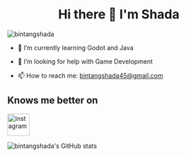 # <h1 align="center">Hi there 👋 I'm Shada</h1>

<p align="left"> <img src="https://komarev.com/ghpvc/?username=bintangshada&label=Profile%20views&color=0e75b6&style=flat" alt="bintangshada" /> </p>


- 🌱 I’m currently learning Godot and Java

- 🤔 I’m looking for help with Game Development

- 📫 How to reach me: bintangshada45@gmail.com

## Knows me better on


[<img src="https://upload.wikimedia.org/wikipedia/commons/thumb/a/a5/Instagram_icon.png/240px-Instagram_icon.png" alt="instagram" style="width:50px"/>](https://instagram.com/kucingnya_shada)


![bintangshada's GitHub stats](https://github-readme-stats.vercel.app/api?username=bintangshada&show_icons=true&theme=merko)




<!--
**bintangshada/bintangshada** is a ✨ _special_ ✨ repository because its `README.md` (this file) appears on your GitHub profile.

Here are some ideas to get you started:

- 🔭 I’m currently working on ...

- 👯 I’m looking to collaborate on ...

- 💬 Ask me about ...

- 😄 Pronouns: ...
- ⚡ Fun fact: ...
-->
